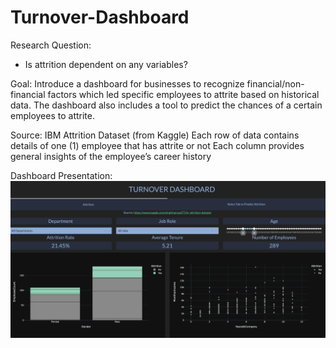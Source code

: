 # Turnover-Dashboard

Research Question:
- Is attrition dependent on any variables?

Goal:
Introduce a dashboard for businesses to recognize financial/non-financial factors which led specific employees 
to attrite based on historical data. The dashboard also includes a tool to predict the chances of a certain employees to attrite.

Source: IBM Attrition Dataset (from Kaggle)
Each row of data contains details of one (1) employee that has attrite or not
Each column provides general insights of the employee’s career history


Dashboard Presentation:
![alt text](https://github.com/antoniusraharja/Turnover-Dashboard/blob/efb84efe23a5d3ea19a47aebbfa91abccd4f23bf/Dashboard1.png)
